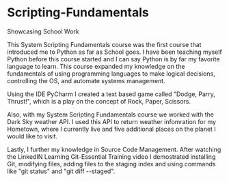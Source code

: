 # Scripting-Fundamentals
Showcasing School Work 

This System Scripting Fundamentals course was the first course that introduced me to Python as far as School goes.
I have been teaching myself Python before this course started and I can say Python is by far my 
favorite language to learn. This course expanded my knowledge on the fundamentals of using programming languages to make 
logical decisions, controlling the OS, and automate systems management. 

Using the IDE PyCharm I created a text based game called "Dodge, Parry, Thrust!", which is a play on the concept of
Rock, Paper, Scissors.

Also, with my System Scripting Fundamentals course we worked with the Dark Sky weather API. I used this API
to return weather infomration for my Hometown, where I currently live and five additional places on the planet
I would like to visit. 

Lastly, I further my knowledge in Source Code Management. After watching the LinkedIN Learning Git-Essential Training 
video I demostrated installing Git, modifying files, adding files to the staging index and using commands like 
"git status" and "git diff --staged". 
